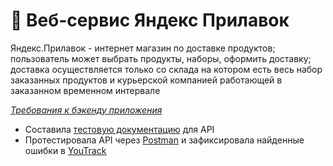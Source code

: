 # 🛒 Веб-сервис Яндекс Прилавок
Яндекс.Прилавок - интернет магазин по доставке продуктов; пользователь может выбрать продукты, наборы, оформить доставку; доставка осуществляется только со склада на котором есть весь набор заказанных продуктов и курьерской компанией работающей в заказанном временном интервале

<a href="https://code.s3.yandex.net/qa/files/backend_requirements.pdf">_Требования к бэкенду приложения_</a>

* Составила <a href="https://docs.google.com/spreadsheets/d/1xns4B3sT83l_ZyJq4E730xW8LHhaBzHpIymnWaui6Xk/edit?usp=sharing">тестовую документацию</a> для API
* Протестировала API через <a href="https://www.postman.com/msenchenkova/workspace/yandex-praktikum/collection/24945189-14c64f13-d449-4bac-9cfb-689c77bc21c3">Postman</a> и зафиксировала найденные ошибки в <a href="https://msenchenkova.youtrack.cloud/tag/sprint%203-4?q=%D1%82%D0%B5%D0%B3:%20%D0%AF%D0%9F%D1%80%D0%B8%D0%BB%D0%B0%D0%B2%D0%BE%D0%BA">YouTrack</a>

